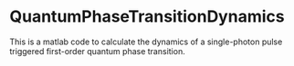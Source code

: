 # QuantumPhaseTransitionDynamics
This is a matlab code to calculate the dynamics of a single-photon pulse triggered first-order quantum phase transition.
